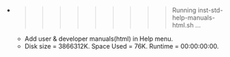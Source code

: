 * >>>>>>>>> Running inst-std-help-manuals-html.sh ...
  * Add user & developer manuals(html) in Help menu.
  * Disk size = 3866312K. Space Used = 76K. Runtime = 00:00:00:00.
